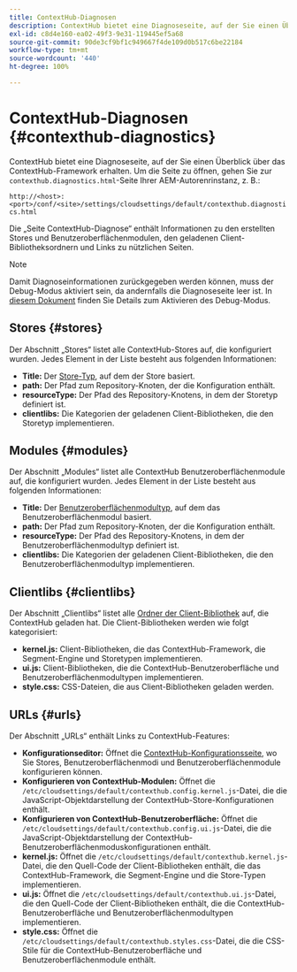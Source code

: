 ```yaml
---
title: ContextHub-Diagnosen
description: ContextHub bietet eine Diagnoseseite, auf der Sie einen Überblick über das ContextHub-Framework erhalten.
exl-id: c8d4e160-ea02-49f3-9e31-119445ef5a68
source-git-commit: 90de3cf9bf1c949667f4de109d0b517c6be22184
workflow-type: tm+mt
source-wordcount: '440'
ht-degree: 100%

---
```


# ContextHub-Diagnosen {#contexthub-diagnostics}

ContextHub bietet eine Diagnoseseite, auf der Sie einen Überblick über das ContextHub-Framework erhalten. Um die Seite zu öffnen, gehen Sie zur `contexthub.diagnostics.html`-Seite Ihrer AEM-Autorenrinstanz, z. B.:

`http://<host>:<port>/conf/<site>/settings/cloudsettings/default/contexthub.diagnostics.html`

Die „Seite ContextHub-Diagnose“ enthält Informationen zu den erstellten Stores und Benutzeroberflächenmodulen, den geladenen Client-Bibliotheksordnern und Links zu nützlichen Seiten.

>[!NOTE]
>
>Damit Diagnoseinformationen zurückgegeben werden können, muss der Debug-Modus aktiviert sein, da andernfalls die Diagnoseseite leer ist. In [diesem Dokument](configuring-contexthub.md#debugging-contexthub) finden Sie Details zum Aktivieren des Debug-Modus.

## Stores {#stores}

Der Abschnitt „Stores“ listet alle ContextHub-Stores auf, die konfiguriert wurden. Jedes Element in der Liste besteht aus folgenden Informationen:

* **Title:** Der [Store-Typ](sample-stores.md), auf dem der Store basiert.
* **path:** Der Pfad zum Repository-Knoten, der die Konfiguration enthält.
* **resourceType:** Der Pfad des Repository-Knotens, in dem der Storetyp definiert ist.
* **clientlibs:** Die Kategorien der geladenen Client-Bibliotheken, die den Storetyp implementieren.

## Modules {#modules}

Der Abschnitt „Modules“ listet alle ContextHub Benutzeroberflächenmodule auf, die konfiguriert wurden. Jedes Element in der Liste besteht aus folgenden Informationen:

* **Title:** Der [Benutzeroberflächenmodultyp](sample-modules.md), auf dem das Benutzeroberflächenmodul basiert.
* **path:** Der Pfad zum Repository-Knoten, der die Konfiguration enthält.
* **resourceType:** Der Pfad des Repository-Knotens, in dem der Benutzeroberflächenmodultyp definiert ist.
* **clientlibs:** Die Kategorien der geladenen Client-Bibliotheken, die den Benutzeroberflächenmodultyp implementieren.

## Clientlibs {#clientlibs}

Der Abschnitt „Clientlibs“ listet alle [Ordner der Client-Bibliothek](/help/implementing/developing/introduction/clientlibs.md) auf, die ContextHub geladen hat. Die Client-Bibliotheken werden wie folgt kategorisiert:

* **kernel.js:** Client-Bibliotheken, die das ContextHub-Framework, die Segment-Engine und Storetypen implementieren.
* **ui.js:** Client-Bibliotheken, die die ContextHub-Benutzeroberfläche und Benutzeroberflächenmodultypen implementieren.
* **style.css:** CSS-Dateien, die aus Client-Bibliotheken geladen werden.

## URLs {#urls}

Der Abschnitt „URLs“ enthält Links zu ContextHub-Features:

* **Konfigurationseditor:** Öffnet die [ContextHub-Konfigurationsseite](configuring-contexthub.md), wo Sie Stores, Benutzeroberflächenmodi und Benutzeroberflächenmodule konfigurieren können.
* **Konfigurieren von ContextHub-Modulen:** Öffnet die `/etc/cloudsettings/default/contexthub.config.kernel.js`-Datei, die die JavaScript-Objektdarstellung der ContextHub-Store-Konfigurationen enthält.
* **Konfigurieren von ContextHub-Benutzeroberfläche:** Öffnet die `/etc/cloudsettings/default/contexthub.config.ui.js`-Datei, die die JavaScript-Objektdarstellung der ContextHub-Benutzeroberflächenmoduskonfigurationen enthält.
* **kernel.js:** Öffnet die `/etc/cloudsettings/default/contexthub.kernel.js`-Datei, die den Quell-Code der Client-Bibliotheken enthält, die das ContextHub-Framework, die Segment-Engine und die Store-Typen implementieren.
* **ui.js:** Öffnet die `/etc/cloudsettings/default/contexthub.ui.js`-Datei, die den Quell-Code der Client-Bibliotheken enthält, die die ContextHub-Benutzeroberfläche und Benutzeroberflächenmodultypen implementieren.
* **style.css:** Öffnet die `/etc/cloudsettings/default/contexthub.styles.css`-Datei, die die CSS-Stile für die ContextHub-Benutzeroberfläche und Benutzeroberflächenmodule enthält.
